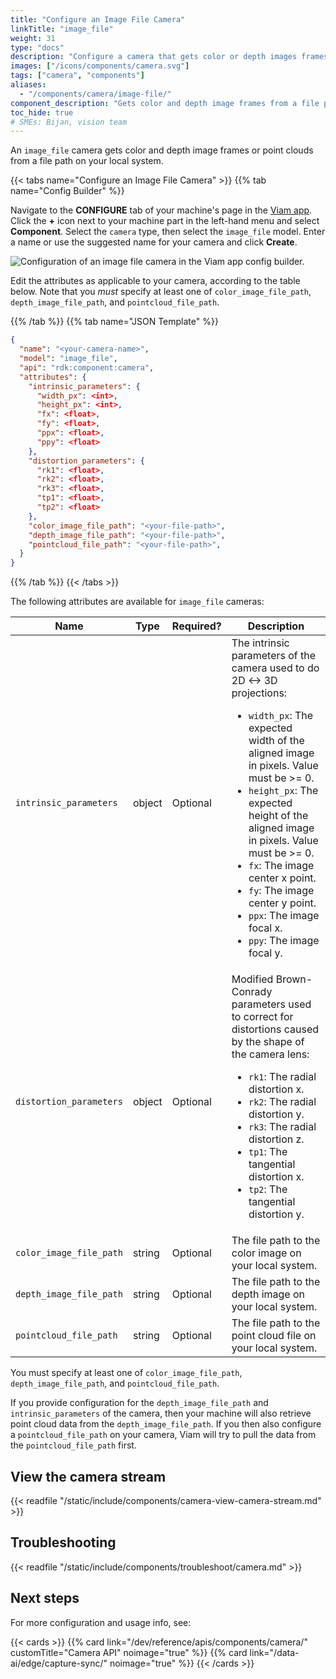 ```yaml
---
title: "Configure an Image File Camera"
linkTitle: "image_file"
weight: 31
type: "docs"
description: "Configure a camera that gets color or depth images frames from a file path."
images: ["/icons/components/camera.svg"]
tags: ["camera", "components"]
aliases:
  - "/components/camera/image-file/"
component_description: "Gets color and depth image frames from a file path."
toc_hide: true
# SMEs: Bijan, vision team
---
```


An `image_file` camera gets color and depth image frames or point clouds from a file path on your local system.

{{< tabs name="Configure an Image File Camera" >}}
{{% tab name="Config Builder" %}}

Navigate to the **CONFIGURE** tab of your machine's page in the [Viam app](https://app.viam.com).
Click the **+** icon next to your machine part in the left-hand menu and select **Component**.
Select the `camera` type, then select the `image_file` model.
Enter a name or use the suggested name for your camera and click **Create**.

![Configuration of an image file camera in the Viam app config builder.](/components/camera/configure-image-file.png)

Edit the attributes as applicable to your camera, according to the table below.
Note that you _must_ specify at least one of `color_image_file_path`, `depth_image_file_path`, and `pointcloud_file_path`.

{{% /tab %}}
{{% tab name="JSON Template" %}}

```json {class="line-numbers linkable-line-numbers"}
{
  "name": "<your-camera-name>",
  "model": "image_file",
  "api": "rdk:component:camera",
  "attributes": {
    "intrinsic_parameters": {
      "width_px": <int>,
      "height_px": <int>,
      "fx": <float>,
      "fy": <float>,
      "ppx": <float>,
      "ppy": <float>
    },
    "distortion_parameters": {
      "rk1": <float>,
      "rk2": <float>,
      "rk3": <float>,
      "tp1": <float>,
      "tp2": <float>
    },
    "color_image_file_path": "<your-file-path>",
    "depth_image_file_path": "<your-file-path>",
    "pointcloud_file_path": "<your-file-path>",
  }
}
```

{{% /tab %}}
{{< /tabs >}}

The following attributes are available for `image_file` cameras:

<!-- prettier-ignore -->
| Name | Type | Required? | Description |
| ---- | ---- | --------- | ----------- |
| `intrinsic_parameters` | object | Optional | The intrinsic parameters of the camera used to do 2D <-> 3D projections: <ul> <li> <code>width_px</code>: The expected width of the aligned image in pixels. Value must be >= 0. </li> <li> <code>height_px</code>: The expected height of the aligned image in pixels. Value must be >= 0. </li> <li> <code>fx</code>: The image center x point. </li> <li> <code>fy</code>: The image center y point. </li> <li> <code>ppx</code>: The image focal x. </li> <li> <code>ppy</code>: The image focal y. </li> </ul> |
| `distortion_parameters` | object | Optional | Modified Brown-Conrady parameters used to correct for distortions caused by the shape of the camera lens: <ul> <li> <code>rk1</code>: The radial distortion x. </li> <li> <code>rk2</code>: The radial distortion y. </li> <li> <code>rk3</code>: The radial distortion z. </li> <li> <code>tp1</code>: The tangential distortion x. </li> <li> <code>tp2</code>: The tangential distortion y. </li> </ul> |
| `color_image_file_path` | string | Optional | The file path to the color image on your local system. |
| `depth_image_file_path` | string | Optional | The file path to the depth image on your local system. |
| `pointcloud_file_path` | string | Optional | The file path to the point cloud file on your local system. |

You must specify at least one of `color_image_file_path`, `depth_image_file_path`, and `pointcloud_file_path`.

If you provide configuration for the `depth_image_file_path` and `intrinsic_parameters` of the camera, then your machine will also retrieve point cloud data from the `depth_image_file_path`.
If you then also configure a `pointcloud_file_path` on your camera, Viam will try to pull the data from the `pointcloud_file_path` first.

## View the camera stream

{{< readfile "/static/include/components/camera-view-camera-stream.md" >}}

## Troubleshooting

{{< readfile "/static/include/components/troubleshoot/camera.md" >}}

## Next steps

For more configuration and usage info, see:

{{< cards >}}
{{% card link="/dev/reference/apis/components/camera/" customTitle="Camera API" noimage="true" %}}
{{% card link="/data-ai/edge/capture-sync/" noimage="true" %}}
{{< /cards >}}
